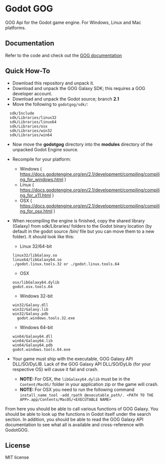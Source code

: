 # Godot GOG

GOG Api for the Godot game engine. For Windows, Linux and Mac platforms.

## Documentation

Refer to the code and check out the [GOG documentation](https://docs.gog.com/galaxyapi/)

## Quick How-To

* Download this repository and unpack it.
* Download and unpack the GOG Galaxy SDK; this requires a GOG developer account.
* Download and unpack the Godot source; branch **2.1**
* Move the following to `godotgog/sdk/`:
```
  sdk/Include
  sdk/Libraries/linux32
  sdk/Libraries/linux64
  sdk/Libraries/osx
  sdk/Libraries/win32
  sdk/Libraries/win64
```

- Now move the **godotgog** directory into the **modules** directory of the unpacked Godot Engine source.
- Recompile for your platform:
  - Windows ( https://docs.godotengine.org/en/2.1/development/compiling/compiling_for_windows.html )
  - Linux ( https://docs.godotengine.org/en/2.1/development/compiling/compiling_for_x11.html )
  - OSX ( https://docs.godotengine.org/en/2.1/development/compiling/compiling_for_osx.html )
- When recompiling the engine is finished, copy the shared library (Galaxy) from sdk/Libraries/ folders to the Godot binary location (by default in the godot source /bin/ file but you can move them to a new folder). It should look like this:
  - Linux 32/64-bit
  ```
  linux32/libGalaxy.so
  linux64/libGalaxy64.so
  ./godot.linux.tools.32 or ./godot.linux.tools.64
  ```
  - OSX
  ```
  osx/libGalaxy64.dylib
  godot.osx.tools.64
  ```
  - Windows 32-bit
  ```
  win32/Galaxy.dll
  win32/Galaxy.lib
  win32/Galaxy.pdb
    godot.windows.tools.32.exe
  ```
  - Windows 64-bit
  ```
  win64/Galaxy64.dll
  win64/Galaxy64.lib
  win64/Galaxy64.pdb
  godot.windows.tools.64.exe
  ```

- Your game must ship with the executable, GOG Galaxy API DLL/SO/DyLIB. Lack of the GOG Galaxy API DLL/SO/DyLib (for your respective OS) will cause it fail and crash.
  - **NOTE:** For OSX, the `libGalaxy64.dylib` must be in the `Content/MacOS/` folder in your application zip or the game will crash.
  - **NOTE:** For OSX you need to run the following command `install_name_tool -add_rpath @executable_path/. <PATH TO THE APP>.app/Contents/MacOS/<EXECUTABLE NAME>`

From here you should be able to call various functions of GOG Galaxy. You should be able to look up the functions in Godot itself under the search section. In addition, you should be able to read the GOG Galaxy API documentation to see what all is available and cross-reference with GodotGOG.

License
-------------
MIT license